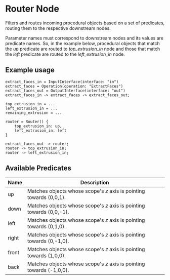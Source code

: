 # Router Node

Filters and routes incoming procedural objects based on a set of predicates, routing them to the respective downstream nodes.

Parameter names must correspond to downstream nodes and its values are predicate names. So, in the example below, procedural objects that match the <i>up</i> predicate are routed to <i>top_extrusion_in</i> node and those that match the <i>left</i> predicate are routed to the <i>left_extrusion_in</i> node.

## Example usage

```
extract_faces_in = InputInterface(interface: "in")
extract_faces = Operation(operation: "ExtractFaces")
extract_faces_out = OutputInterface(interface: "out")
extract_faces_in -> extract_faces -> extract_faces_out;

top_extrusion_in = ...
left_extrusion_in = ...
remaining_extrusion = ...

router = Router() {
    top_extrusion_in: up,
    left_extrusion_in: left
}

extract_faces_out -> router;
router -> top_extrusion_in;
router -> left_extrusion_in;
```

## Available Predicates

| Name  | Description                                                          |
|-------|----------------------------------------------------------------------|
| up    | Matches objects whose scope's _z_ axis is pointing towards (0,0,1).  |
| down  | Matches objects whose scope's _z_ axis is pointing towards (0,0,-1). |
| left  | Matches objects whose scope's _z_ axis is pointing towards (0,1,0).  |
| right | Matches objects whose scope's _z_ axis is pointing towards (0,-1,0). |
| front | Matches objects whose scope's _z_ axis is pointing towards (1,0,0).  |
| back  | Matches objects whose scope's _z_ axis is pointing towards (-1,0,0). |
